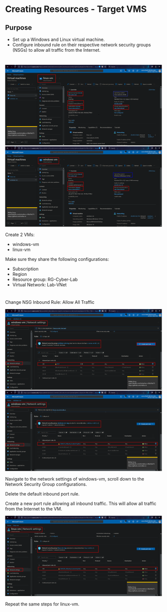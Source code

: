 # Creating Resources - Target VMS

<h2>Purpose</h2>

- Set up a Windows and Linux virtual machine.
- Configure inbound rule on their respective network security groups (NSGs) to allow all traffic from the Internet.

#
<img src="https://raw.githubusercontent.com/melisaaaaaaaaa-er/Creating-Resources-Target-VMS-Images/main/1.png"/>

<img src="https://raw.githubusercontent.com/melisaaaaaaaaa-er/Creating-Resources-Target-VMS-Images/main/2.png"/>

Create 2 VMs:
- windows-vm
- linux-vm

Make sure they share the following configurations:
- Subscription
- Region
- Resource group: RG-Cyber-Lab
- Virtual Network: Lab-VNet

#
Change NSG Inbound Rule: Allow All Traffic

<img src="https://raw.githubusercontent.com/melisaaaaaaaaa-er/Creating-Resources-Target-VMS-Images/main/3.png"/>

<img src="https://raw.githubusercontent.com/melisaaaaaaaaa-er/Creating-Resources-Target-VMS-Images/main/4.png"/>

Navigate to the network settings of windows-vm, scroll down to the Network Security Group configurations.

Delete the default inbound port rule.

Create a new port rule allowing all inbound traffic. This will allow all traffic from the Internet to the VM. 

<img src="https://raw.githubusercontent.com/melisaaaaaaaaa-er/Creating-Resources-Target-VMS-Images/main/5.png"/>

Repeat the same steps for linux-vm.
